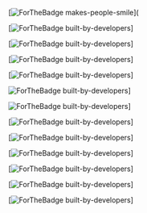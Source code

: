 [![ForTheBadge makes-people-smile](http://ForTheBadge.com/images/badges/makes-people-smile.svg)](

[![ForTheBadge built-by-developers](https://img.shields.io/badge/React-20232A?style=for-the-badge&logo=react&logoColor=61DAFB)]

[![ForTheBadge built-by-developers](https://img.shields.io/badge/Material--UI-0081CB?style=for-the-badge&logo=material-ui&logoColor=white)]

[![ForTheBadge built-by-developers](https://img.shields.io/badge/React_Router-CA4245?style=for-the-badge&logo=react-router&logoColor=white)]

[![ForTheBadge built-by-developers](https://img.shields.io/badge/firebase-ffca28?style=for-the-badge&logo=firebase&logoColor=black)]

![ForTheBadge built-by-developers](https://img.shields.io/badge/Netlify-00C7B7?style=for-the-badge&logo=netlify&logoColor=white)]

![ForTheBadge built-by-developers](https://img.shields.io/badge/Figma-F24E1E?style=for-the-badge&logo=figma&logoColor=white)]

[![ForTheBadge built-by-developers](https://img.shields.io/badge/CSS3-1572B6?style=for-the-badge&logo=css3&logoColor=white)]

[![ForTheBadge built-by-developers](https://img.shields.io/badge/JavaScript-323330?style=for-the-badge&logo=javascript&logoColor=F7DF1E)]

[![ForTheBadge built-by-developers](https://img.shields.io/badge/npm-CB3837?style=for-the-badge&logo=npm&logoColor=white)]

[![ForTheBadge built-by-developers](https://img.shields.io/badge/Git-F05032?style=for-the-badge&logo=git&logoColor=white)]

[![ForTheBadge built-by-developers](https://img.shields.io/badge/Visual_Studio_Code-0078D4?style=for-the-badge&logo=visual%20studio%20code&logoColor=white)]

[![ForTheBadge built-by-developers](https://img.shields.io/badge/YouTube-FF0000?style=for-the-badge&logo=youtube&logoColor=white)]

